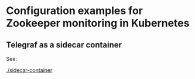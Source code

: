 # Configuration examples for Zookeeper monitoring in Kubernetes

## Telegraf as a sidecar container

See:

[./sidecar-container](./sidecar-container/)

